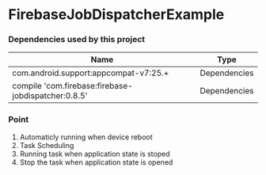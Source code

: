 # FirebaseJobDispatcherExample


### Dependencies used by this project
| Name | Type |
| ------ | ------ |
|com.android.support:appcompat-v7:25.+| Dependencies
|compile 'com.firebase:firebase-jobdispatcher:0.8.5'| Dependencies 

### Point
1. Automaticly running when device reboot
2. Task Scheduling 
3. Running task when application state is stoped
4. Stop the task when application state is opened
